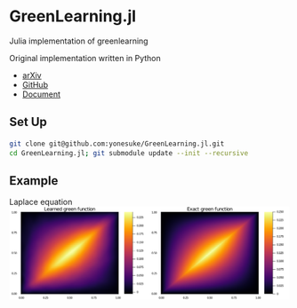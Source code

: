 # GreenLearning.jl
Julia implementation of greenlearning

Original implementation written in Python
- [arXiv](https://arxiv.org/abs/2105.00266)
- [GitHub](https://github.com/NBoulle/greenlearning)
- [Document](https://greenlearning.readthedocs.io/en/latest/)

## Set Up
```bash
git clone git@github.com:yonesuke/GreenLearning.jl.git
cd GreenLearning.jl; git submodule update --init --recursive
```

## Example
Laplace equation
![laplace](notebooks/laplace.png)